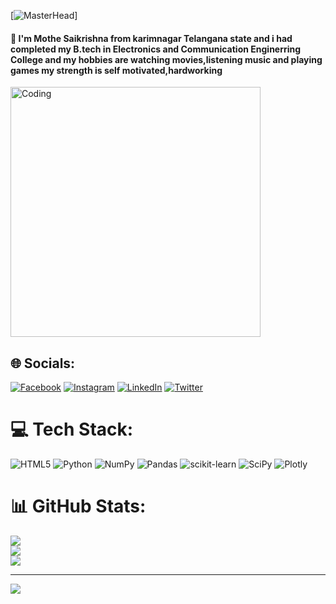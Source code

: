 [![MasterHead](https://wallpapercave.com/uwp/uwp2120790.gif)]


#### 💫 I'm Mothe Saikrishna from karimnagar Telangana state and i had completed my B.tech in Electronics and Communication Enginerring College and my hobbies are watching movies,listening music and playing games my strength is self motivated,hardworking
<img alig="right" alt="Coding" width="400" src="https://assets.new.siemens.com/siemens/assets/api/uuid:13033b39-8570-40f2-80e5-4fc3b28bcb67/width:1125/crop:0:0,06111:1:0,88194/quality:high/graph-showing-the-mobility-analytics-cycle-.gif">

## 🌐 Socials:
[![Facebook](https://img.shields.io/badge/Facebook-%231877F2.svg?logo=Facebook&logoColor=white)](https://facebook.com/https://www.facebook.com/mothe.sai.1) [![Instagram](https://img.shields.io/badge/Instagram-%23E4405F.svg?logo=Instagram&logoColor=white)](https://instagram.com/https://www.instagram.com/sai_krishna_mothe/) [![LinkedIn](https://img.shields.io/badge/LinkedIn-%230077B5.svg?logo=linkedin&logoColor=white)](https://linkedin.com/in/https://www.linkedin.com/in/mothe-saikrishna-233a58128/) [![Twitter](https://img.shields.io/badge/Twitter-%231DA1F2.svg?logo=Twitter&logoColor=white)](https://twitter.com/https://twitter.com/MotheSaikrishn1) 

# 💻 Tech Stack:
![HTML5](https://img.shields.io/badge/html5-%23E34F26.svg?style=for-the-badge&logo=html5&logoColor=white) ![Python](https://img.shields.io/badge/python-3670A0?style=for-the-badge&logo=python&logoColor=ffdd54) ![NumPy](https://img.shields.io/badge/numpy-%23013243.svg?style=for-the-badge&logo=numpy&logoColor=white) ![Pandas](https://img.shields.io/badge/pandas-%23150458.svg?style=for-the-badge&logo=pandas&logoColor=white) ![scikit-learn](https://img.shields.io/badge/scikit--learn-%23F7931E.svg?style=for-the-badge&logo=scikit-learn&logoColor=white) ![SciPy](https://img.shields.io/badge/SciPy-%230C55A5.svg?style=for-the-badge&logo=scipy&logoColor=%white) ![Plotly](https://img.shields.io/badge/Plotly-%233F4F75.svg?style=for-the-badge&logo=plotly&logoColor=white)
# 📊 GitHub Stats:
![](https://github-readme-stats.vercel.app/api?username=Mothesai99&theme=dark&hide_border=false&include_all_commits=true&count_private=true)<br/>
![](https://github-readme-streak-stats.herokuapp.com/?user=Mothesai99&theme=dark&hide_border=false)<br/>
![](https://github-readme-stats.vercel.app/api/top-langs/?username=Mothesai99&theme=dark&hide_border=false&include_all_commits=true&count_private=true&layout=compact)

---
[![](https://visitcount.itsvg.in/api?id=Mothesai99&icon=0&color=0)](https://visitcount.itsvg.in)
